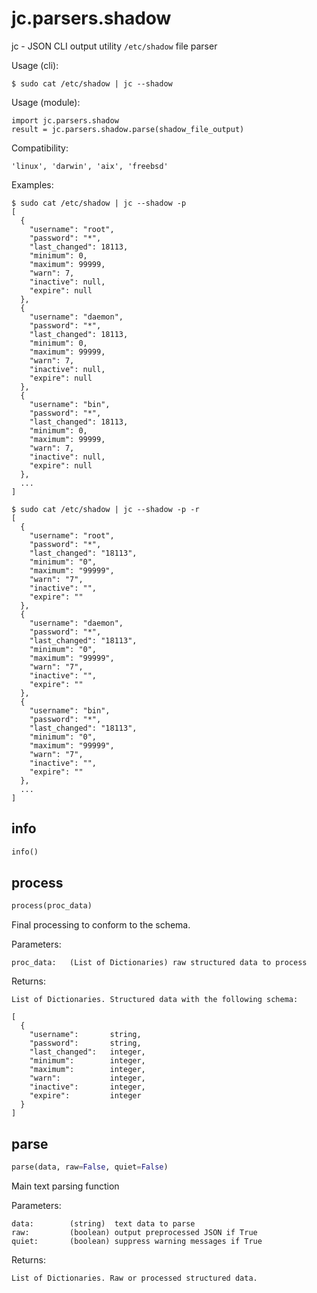 
# jc.parsers.shadow
jc - JSON CLI output utility `/etc/shadow` file parser

Usage (cli):

    $ sudo cat /etc/shadow | jc --shadow

Usage (module):

    import jc.parsers.shadow
    result = jc.parsers.shadow.parse(shadow_file_output)

Compatibility:

    'linux', 'darwin', 'aix', 'freebsd'

Examples:

    $ sudo cat /etc/shadow | jc --shadow -p
    [
      {
        "username": "root",
        "password": "*",
        "last_changed": 18113,
        "minimum": 0,
        "maximum": 99999,
        "warn": 7,
        "inactive": null,
        "expire": null
      },
      {
        "username": "daemon",
        "password": "*",
        "last_changed": 18113,
        "minimum": 0,
        "maximum": 99999,
        "warn": 7,
        "inactive": null,
        "expire": null
      },
      {
        "username": "bin",
        "password": "*",
        "last_changed": 18113,
        "minimum": 0,
        "maximum": 99999,
        "warn": 7,
        "inactive": null,
        "expire": null
      },
      ...
    ]

    $ sudo cat /etc/shadow | jc --shadow -p -r
    [
      {
        "username": "root",
        "password": "*",
        "last_changed": "18113",
        "minimum": "0",
        "maximum": "99999",
        "warn": "7",
        "inactive": "",
        "expire": ""
      },
      {
        "username": "daemon",
        "password": "*",
        "last_changed": "18113",
        "minimum": "0",
        "maximum": "99999",
        "warn": "7",
        "inactive": "",
        "expire": ""
      },
      {
        "username": "bin",
        "password": "*",
        "last_changed": "18113",
        "minimum": "0",
        "maximum": "99999",
        "warn": "7",
        "inactive": "",
        "expire": ""
      },
      ...
    ]


## info
```python
info()
```


## process
```python
process(proc_data)
```

Final processing to conform to the schema.

Parameters:

    proc_data:   (List of Dictionaries) raw structured data to process

Returns:

    List of Dictionaries. Structured data with the following schema:

    [
      {
        "username":       string,
        "password":       string,
        "last_changed":   integer,
        "minimum":        integer,
        "maximum":        integer,
        "warn":           integer,
        "inactive":       integer,
        "expire":         integer
      }
    ]


## parse
```python
parse(data, raw=False, quiet=False)
```

Main text parsing function

Parameters:

    data:        (string)  text data to parse
    raw:         (boolean) output preprocessed JSON if True
    quiet:       (boolean) suppress warning messages if True

Returns:

    List of Dictionaries. Raw or processed structured data.


